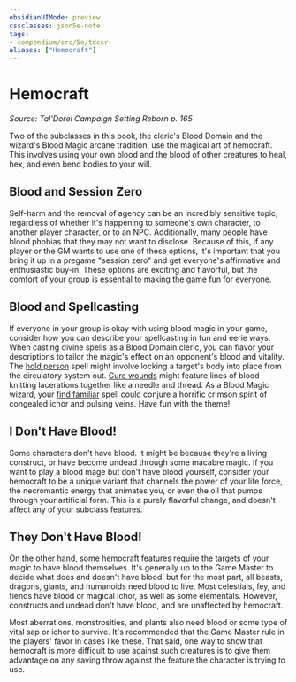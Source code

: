 ```yaml
---
obsidianUIMode: preview
cssclasses: json5e-note
tags:
- compendium/src/5e/tdcsr
aliases: ["Hemocraft"]
---
```

# Hemocraft
*Source: Tal'Dorei Campaign Setting Reborn p. 165* 

Two of the subclasses in this book, the cleric's Blood Domain and the wizard's Blood Magic arcane tradition, use the magical art of hemocraft. This involves using your own blood and the blood of other creatures to heal, hex, and even bend bodies to your will.

## Blood and Session Zero

Self-harm and the removal of agency can be an incredibly sensitive topic, regardless of whether it's happening to someone's own character, to another player character, or to an NPC. Additionally, many people have blood phobias that they may not want to disclose. Because of this, if any player or the GM wants to use one of these options, it's important that you bring it up in a pregame "session zero" and get everyone's affirmative and enthusiastic buy-in. These options are exciting and flavorful, but the comfort of your group is essential to making the game fun for everyone.

## Blood and Spellcasting

If everyone in your group is okay with using blood magic in your game, consider how you can describe your spellcasting in fun and eerie ways. When casting divine spells as a Blood Domain cleric, you can flavor your descriptions to tailor the magic's effect on an opponent's blood and vitality. The [hold person](/Systems/5e/spells/hold-person.md) spell might involve locking a target's body into place from the circulatory system out. [Cure wounds](/Systems/5e/spells/cure-wounds.md) might feature lines of blood knitting lacerations together like a needle and thread. As a Blood Magic wizard, your [find familiar](/Systems/5e/spells/find-familiar.md) spell could conjure a horrific crimson spirit of congealed ichor and pulsing veins. Have fun with the theme!

## I Don't Have Blood!

Some characters don't have blood. It might be because they're a living construct, or have become undead through some macabre magic. If you want to play a blood mage but don't have blood yourself, consider your hemocraft to be a unique variant that channels the power of your life force, the necromantic energy that animates you, or even the oil that pumps through your artificial form. This is a purely flavorful change, and doesn't affect any of your subclass features.

## They Don't Have Blood!

On the other hand, some hemocraft features require the targets of your magic to have blood themselves. It's generally up to the Game Master to decide what does and doesn't have blood, but for the most part, all beasts, dragons, giants, and humanoids need blood to live. Most celestials, fey, and fiends have blood or magical ichor, as well as some elementals. However, constructs and undead don't have blood, and are unaffected by hemocraft.

Most aberrations, monstrosities, and plants also need blood or some type of vital sap or ichor to survive. It's recommended that the Game Master rule in the players' favor in cases like these. That said, one way to show that hemocraft is more difficult to use against such creatures is to give them advantage on any saving throw against the feature the character is trying to use.